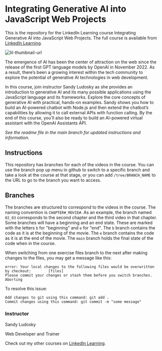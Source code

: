 # Integrating Generative AI into JavaScript Web Projects
This is the repository for the LinkedIn Learning course Integrating Generative AI into JavaScript Web Projects. The full course is available from [LinkedIn Learning][lil-course-url].

![lil-thumbnail-url]

<p>The emergence of AI has been the center of attraction on the web since the release of the first GPT language models by OpenAI in November 2022. As a result, there’s been a growing interest within the tech community to explore the potential of generative AI technologies in web development.</p><p>In this course, join instructor Sandy Ludosky as she provides an introduction to generative AI and its many possible applications using the JavaScript language and its frameworks. Explore the core concepts of generative AI with practical, hands-on examples. Sandy shows you how to build an AI-powered chatbot with Node.js and then extend the chatbot’s capabilities by allowing it to call external APIs with function calling. By the end of this course, you’ll also be ready to build an AI-powered virtual assistant with the OpenAI Assistants API.</p>

_See the readme file in the main branch for updated instructions and information._
## Instructions
This repository has branches for each of the videos in the course. You can use the branch pop up menu in github to switch to a specific branch and take a look at the course at that stage, or you can add `/tree/BRANCH_NAME` to the URL to go to the branch you want to access.

## Branches
The branches are structured to correspond to the videos in the course. The naming convention is `CHAPTER#_MOVIE#`. As an example, the branch named `02_03` corresponds to the second chapter and the third video in that chapter. 
Some branches will have a beginning and an end state. These are marked with the letters `b` for "beginning" and `e` for "end". The `b` branch contains the code as it is at the beginning of the movie. The `e` branch contains the code as it is at the end of the movie. The `main` branch holds the final state of the code when in the course.

When switching from one exercise files branch to the next after making changes to the files, you may get a message like this:

    error: Your local changes to the following files would be overwritten by checkout:        [files]
    Please commit your changes or stash them before you switch branches.
    Aborting

To resolve this issue:
	
    Add changes to git using this command: git add .
	Commit changes using this command: git commit -m "some message"

### Instructor

Sandy Ludosky

Web Developer and Trainer
                

Check out my other courses on [LinkedIn Learning](https://www.linkedin.com/learning/instructors/sandy-ludosky?u=104).


[0]: # (Replace these placeholder URLs with actual course URLs)

[lil-course-url]: https://www.linkedin.com/learning/integrating-generative-ai-into-javascript-web-projects
[lil-thumbnail-url]: https://media.licdn.com/dms/image/D4E0DAQEc-uT6Iq7H0A/learning-public-crop_675_1200/0/1713900257957?e=2147483647&v=beta&t=9bpPWqzXm6MoQ9a95FChh9nCCZShKvOIL1fyIDAFEhU

